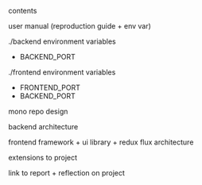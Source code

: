 contents

user manual (reproduction guide + env var)

./backend environment variables
- BACKEND_PORT

./frontend environment variables
- FRONTEND_PORT
- BACKEND_PORT

mono repo design

backend architecture

frontend framework + ui library + redux flux architecture

extensions to project

link to report + reflection on project
